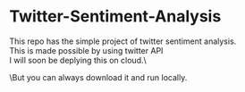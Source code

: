 # Twitter-Sentiment-Analysis
This repo has the simple project of twitter sentiment analysis.\
This is made possible by using twitter API\
I will soon be deplying this on cloud.\

\But you can always download it and run locally. 
